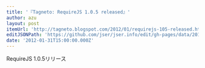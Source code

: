 ```yaml
---
title: '『Tagneto: RequireJS 1.0.5 released』'
author: azu
layout: post
itemUrl: 'http://tagneto.blogspot.com/2012/01/requirejs-105-released.html'
editJSONPath: 'https://github.com/jser/jser.info/edit/gh-pages/data/2012/01/index.json'
date: '2012-01-31T15:00:00.000Z'
---
```

RequireJS 1.0.5リリース


